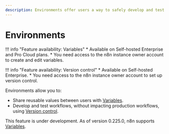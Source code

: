 ```yaml
---
description: Environments offer users a way to safely develop and test workflows, without impacting production workflows.
---
```


# Environments

!!! info "Feature availability: Variables"
	* Available on Self-hosted Enterprise and Pro Cloud plans.
	* You need access to the n8n instance owner account to create and edit variables.

!!! info "Feature availability: Version control"
	* Available on Self-hosted Enterprise.
	* You need access to the n8n instance owner account to set up version control.

Environments allow you to:

* Share reusable values between users with [Variables](/environments/variables/).
* Develop and test workflows, without impacting production workflows, using [Version control](/environments/version-control/).


This feature is under development. As of version 0.225.0, n8n supports [Variables](/environments/variables/).

